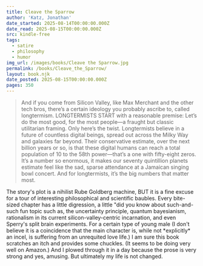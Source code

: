 ```yaml
---
title: Cleave the Sparrow
author: 'Katz, Jonathan'
date_started: 2025-08-14T00:00:00.000Z
date_read: 2025-08-15T00:00:00.000Z
src: kindle-free
tags:
  - satire
  - philosophy
  - humor
img_url: /images/books/Cleave the Sparrow.jpg
permalink: /books/Cleave_the_Sparrow/
layout: book.njk
date_posted: 2025-08-15T00:00:00.000Z
pages: 350
---
```

<blockquote> And if you come from Silicon Valley, like Max Merchant and the other tech bros, there’s a certain ideology you probably ascribe to, called longtermism. LONGTERMISTS START with a reasonable premise: Let’s do the most good, for the most people—a fraught but classic utilitarian framing. Only here’s the twist. Longtermists believe in a future of countless digital beings, spread out across the Milky Way and galaxies far beyond. Their conservative estimate, over the next billion years or so, is that these digital humans can reach a total population of 10 to the 58th power—that’s a one with fifty-eight zeros. It’s a number so enormous, it makes our seventy quintillion planets estimate feel like the sad, sparse attendance at a Jamaican singing bowl concert. And for longtermists, it’s the big numbers that matter most.
</blockquote>
The story's plot is a nihilist Rube Goldberg machine, BUT it is a fine excuse for a tour of interesting philosophical and scientific baubles.  Every bite-sized chapter has a little digression, a little "did you know about such-and-such fun topic such as, the uncertainty principle, quantum bayesianism, rationalism in its current silicon-valley-centric incarnation, and even Sperry's split brain experiments. 
For a certain type of young male (I don't believe it is a coincidence that the main character is, while not *explicitly* an incel, is suffering from an unrequited love life.) I am sure this book scratches an itch and provides some chuckles. (It seems to be doing very well on Amazon.) And I plowed through it in a day because the prose is very strong and yes, amusing. But ultimately my life is not changed. 

<!--
* <span meta="69@2025-08-15T13:23:27.113Z"></span> And if you come from Silicon Valley, like Max Merchant and the other tech bros, there’s a certain ideology you probably ascribe to, called longtermism. LONGTERMISTS START with a reasonable premise: Let’s do the most good, for the most people—a fraught but classic utilitarian framing. Only here’s the twist. Longtermists believe in a future of countless digital beings, spread out across the Milky Way and galaxies far beyond. Their conservative estimate, over the next billion years or so, is that these digital humans can reach a total population of 10 to the 58th power—that’s a one with fifty-eight zeros. It’s a number so enormous, it makes our seventy quintillion planets estimate feel like the sad, sparse attendance at a Jamaican singing bowl concert. And for longtermists, it’s the big numbers that matter most.

Katz, Jonathan. Cleave the Sparrow (p. 234). (Function). Kindle Edition. 

* <span meta="47.3@2025-08-15T23:20:02.634Z"></span> (a big part whats interesting in this is that it is mostly about her entertaining others and how others reciprocate.)“I was amused that he’d gone to all the trouble of learning Tadanobu’s style, and from then on he had only to recite this poem and I’d go out and talk to him. ‘I’m deeply obliged to the Secretary Captain for this,’ he’d say. ‘I should bow and pray in his direction.’ If I was in my apartment and decided to put him off by sending a message saying I was attending on Her Majesty, he only needed to start on the poem and I’d confess I was actually there. Her Majesty laughed when I told her all this.”
-->
